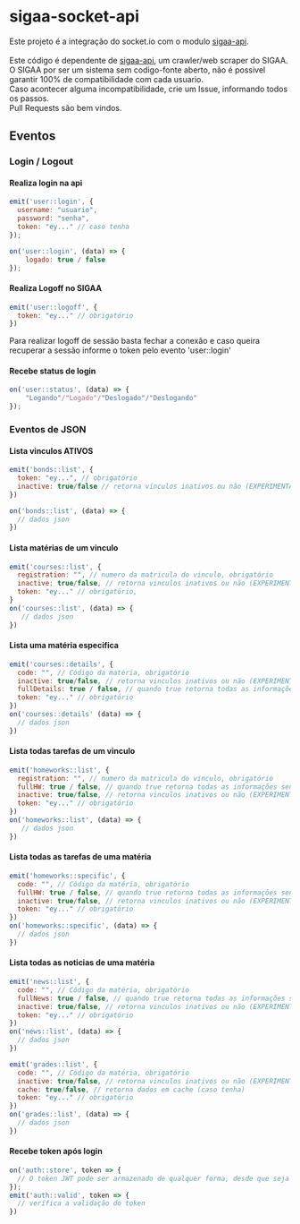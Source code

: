# sigaa-socket-api
Este projeto é a integração do socket.io com o modulo [sigaa-api](https://github.com/GeovaneSchmitz/sigaa-api). <br><br>
Este código é dependente de [sigaa-api](https://github.com/GeovaneSchmitz/sigaa-api), um crawler/web scraper do SIGAA.<br>
O SIGAA por ser um sistema sem codigo-fonte aberto, não é possivel garantir 100% de compatibilidade com cada usuario.<br>
Caso acontecer alguma incompatibilidade, crie um Issue, informando todos os passos.<br>
Pull Requests são bem vindos. <br>

## Eventos
### Login / Logout
#### Realiza login na api
```js
emit('user::login', {
  username: "usuario",
  password: "senha",
  token: "ey..." // caso tenha
});

on('user::login', (data) => {
    logado: true / false
});

```

#### Realiza Logoff no SIGAA
```js
emit('user::logoff', {
  token: "ey..." // obrigatório
})
```
Para realizar logoff de sessão basta fechar a conexão e caso queira recuperar a sessão informe o token pelo evento 'user::login'

#### Recebe status de login
```js
on('user::status', (data) => {
    "Logando"/"Logado"/"Deslogado"/"Deslogando"
});
```

### Eventos de JSON
#### Lista vinculos ATIVOS
```js
emit('bonds::list', {
  token: "ey...", // obrigatório
  inactive: true/false // retorna vinculos inativos ou não (EXPERIMENTAL)
})

on('bonds::list', (data) => {
  // dados json
})

```
#### Lista matérias de um vinculo
```js
emit('courses::list', {
  registration: "", // numero da matricula do vinculo, obrigatório
  inactive: true/false, // retorna vinculos inativos ou não (EXPERIMENTAL)
  token: "ey..." // obrigatório,
}
on('courses::list', (data) => {
   // dados json
})
```
#### Lista uma matéria especifica
```js
emit('courses::details', {
  code: "", // Código da matéria, obrigatório
  inactive: true/false, // retorna vinculos inativos ou não (EXPERIMENTAL)
  fullDetails: true / false, // quando true retorna todas as informações sendo mais devagar
  token: "ey..." // obrigatório
})
on('courses::details' (data) => {
  // dados json
})
```
#### Lista todas tarefas de um vinculo
```js
emit('homeworks::list', {
  registration: "", // numero da matricula do vinculo, obrigatório
  fullHW: true / false, // quando true retorna todas as informações sendo mais devagar, quando false retorna somente titulo e datas
  inactive: true/false, // retorna vinculos inativos ou não (EXPERIMENTAL)
  token: "ey..." // obrigatório
})
on('homeworks::list', (data) => {
   // dados json
})
```
#### Lista todas as tarefas de uma matéria
```js
emit('homeworks::specific', {
  code: "", // Código da matéria, obrigatório
  fullHW: true / false, // quando true retorna todas as informações sendo mais devagar, quando false retorna somente titulo e datas
  inactive: true/false, // retorna vinculos inativos ou não (EXPERIMENTAL)
  token: "ey..." // obrigatório
})
on('homeworks::specific', (data) => {
  // dados json
})
```

#### Lista todas as noticias de uma matéria
```js
emit('news::list', {
  code: "", // Código da matéria, obrigatório
  fullNews: true / false, // quando true retorna todas as informações sendo mais devagar, quando false retorna somente titulo e id sem datas
  inactive: true/false, // retorna vinculos inativos ou não (EXPERIMENTAL)
  token: "ey..." // obrigatório
})
on('news::list', (data) => {
  // dados json
})
```

```js
emit('grades::list', {
  code: "", // Código da matéria, obrigatório
  inactive: true/false, // retorna vinculos inativos ou não (EXPERIMENTAL)
  cache: true/false, // retorna dados em cache (caso tenha)
  token: "ey..." // obrigatório
})
on('grades::list', (data) => {
  // dados json
})
```

#### Recebe token após login
```js
on('auth::store', token => {
  // O token JWT pode ser armazenado de qualquer forma, desde que seja enviado a cada evento
});
emit('auth::valid', token => {
  // verifica a validação do token
})
```